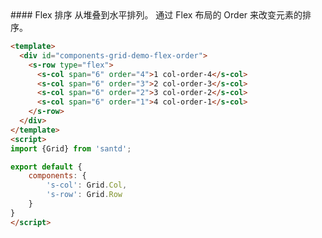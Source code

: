<codebox>
#### Flex 排序
从堆叠到水平排列。
通过 Flex 布局的 Order 来改变元素的排序。


```html
<template>
  <div id="components-grid-demo-flex-order">
    <s-row type="flex">
      <s-col span="6" order="4">1 col-order-4</s-col>
      <s-col span="6" order="3">2 col-order-3</s-col>
      <s-col span="6" order="2">3 col-order-2</s-col>
      <s-col span="6" order="1">4 col-order-1</s-col>
    </s-row>
  </div>
</template>
<script>
import {Grid} from 'santd';

export default {
    components: {
        's-col': Grid.Col,
        's-row': Grid.Row
    }
}
</script>
```
</codebox>
